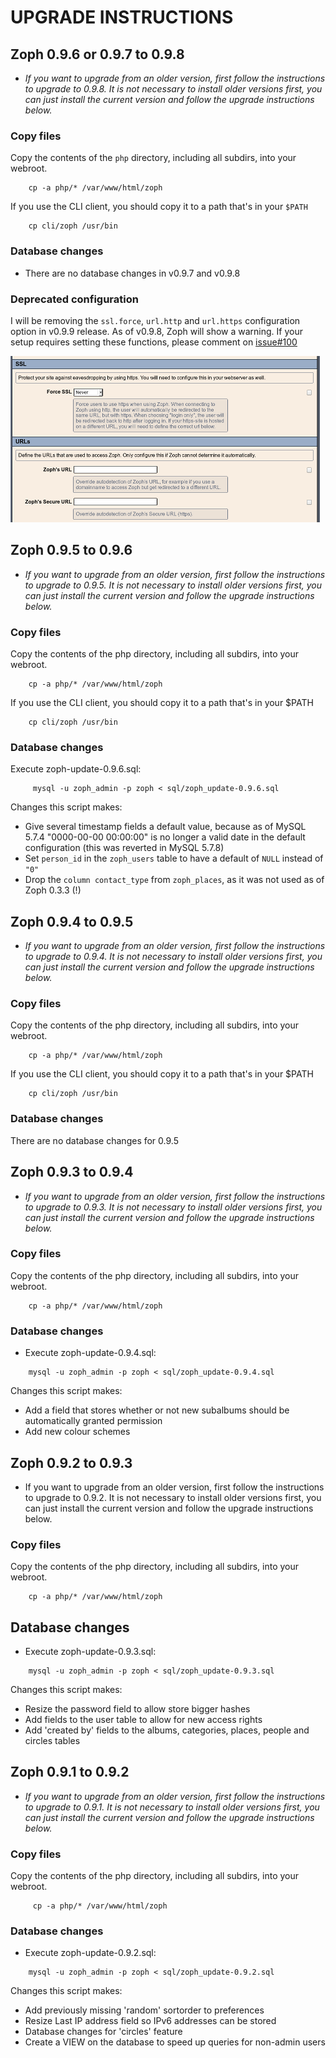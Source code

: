 # UPGRADE INSTRUCTIONS #
## Zoph 0.9.6 or 0.9.7 to 0.9.8 ##

* *If you want to upgrade from an older version, first follow the instructions to upgrade to 0.9.8. It is not necessary to install older versions first, you can just install the current version and follow the upgrade instructions below.*

### Copy files ###
Copy the contents of the `php` directory, including all subdirs, into your webroot. 
```
    cp -a php/* /var/www/html/zoph
```
If you use the CLI client, you should copy it to a path that's in your `$PATH`
```
    cp cli/zoph /usr/bin
```

### Database changes ###
* There are no database changes in v0.9.7 and v0.9.8

### Deprecated configuration ###
I will be removing the `ssl.force`, `url.http` and `url.https` configuration option in v0.9.9 release. As of v0.9.8, Zoph will show a warning. If your setup requires setting these functions, please comment on [issue#100](http://github.com/jeroenrnl/zoph/issues/100)

![screenshot of the deprecated options](img/zoph-ssl-config.png)

## Zoph 0.9.5 to 0.9.6 ##
* *If you want to upgrade from an older version, first follow the instructions to upgrade to 0.9.5. It is not necessary to install older versions first, you can just install the current version and follow the upgrade instructions below.*

### Copy files ###
Copy the contents of the php directory, including all subdirs, into your webroot.
```
    cp -a php/* /var/www/html/zoph
```
If you use the CLI client, you should copy it to a path that's in your $PATH
```
    cp cli/zoph /usr/bin
```
### Database changes ###
Execute zoph-update-0.9.6.sql:
```
     mysql -u zoph_admin -p zoph < sql/zoph_update-0.9.6.sql
```
Changes this script makes:

* Give several timestamp fields a default value, because as of MySQL 5.7.4 "0000-00-00 00:00:00" is no longer a valid date in the default configuration (this was reverted in MySQL 5.7.8)
* Set `person_id` in the `zoph_users` table to have a default of `NULL` instead of `"0"`
* Drop the `column contact_type` from `zoph_places`, as it was not used as of Zoph 0.3.3 (!)

## Zoph 0.9.4 to 0.9.5 ##
* *If you want to upgrade from an older version, first follow the instructions to upgrade to 0.9.4. It is not necessary to install older versions first, you can just install the current version and follow the upgrade instructions below.*

### Copy files ###
Copy the contents of the php directory, including all subdirs, into your webroot.
```
    cp -a php/* /var/www/html/zoph
```
If you use the CLI client, you should copy it to a path that's in your $PATH
```
    cp cli/zoph /usr/bin
```
### Database changes ###
There are no database changes for 0.9.5

## Zoph 0.9.3 to 0.9.4 ##
* *If you want to upgrade from an older version, first follow the instructions to upgrade to 0.9.3. It is not necessary to install older versions first, you can just install the current version and follow the upgrade instructions below.*

### Copy files ###
Copy the contents of the php directory, including all subdirs, into your webroot.
```
    cp -a php/* /var/www/html/zoph
```

### Database changes ###
* Execute zoph-update-0.9.4.sql:
```
    mysql -u zoph_admin -p zoph < sql/zoph_update-0.9.4.sql
```
Changes this script makes:

* Add a field that stores whether or not new subalbums should be automatically granted permission
* Add new colour schemes

## Zoph 0.9.2 to 0.9.3 ##
* If you want to upgrade from an older version, first follow the instructions to upgrade to 0.9.2. It is not necessary to install older versions first, you can just install the current version and follow the upgrade instructions below.

### Copy files ###

Copy the contents of the php directory, including all subdirs, into your webroot.
```
    cp -a php/* /var/www/html/zoph
```
## Database changes ##
* Execute zoph-update-0.9.3.sql:
```
    mysql -u zoph_admin -p zoph < sql/zoph_update-0.9.3.sql
```
Changes this script makes:

* Resize the password field to allow store bigger hashes
* Add fields to the user table to allow for new access rights
* Add 'created by' fields to the albums, categories, places, people and circles tables

## Zoph 0.9.1 to 0.9.2 ##
* *If you want to upgrade from an older version, first follow the instructions to upgrade to 0.9.1. It is not necessary to install older versions first, you can just install the current version and follow the upgrade instructions below.*

### Copy files ###
Copy the contents of the php directory, including all subdirs, into your webroot. 
```
     cp -a php/* /var/www/html/zoph
```
### Database changes ###
* Execute zoph-update-0.9.2.sql:
```
    mysql -u zoph_admin -p zoph < sql/zoph_update-0.9.2.sql
```
Changes this script makes:

* Add previously missing 'random' sortorder to preferences
* Resize Last IP address field so IPv6 addresses can be stored
* Database changes for 'circles' feature
* Create a VIEW on the database to speed up queries for non-admin users
